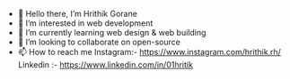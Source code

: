 - 👋 Hello there, I’m Hrithik Gorane
- 👀 I’m interested in web development
- 🌱 I’m currently learning web design & web building
- 💞️ I’m looking to collaborate on open-source
- 📫 How to reach me Instagram:- https://www.instagram.com/hrithik.rh/   Linkedin :- https://www.linkedin.com/in/01hritik
  

<!---
01hrithik/01hrithik is a ✨ special ✨ repository because its `README.md` (this file) appears on your GitHub profile.
You can click the Preview link to take a look at your changes.
--->
